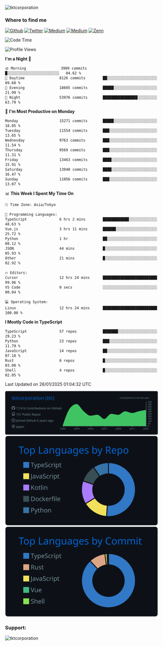 <p align="left"> <img src="https://komarev.com/ghpvc/?username=tktcorporation&label=Profile%20views&color=0e75b6&style=flat" alt="tktcorporation" /> </p>

<h3>Where to find me</h3>
<p>
<a href="https://github.com/tktcorporation" target="_blank"><img alt="Github" src="https://img.shields.io/badge/GitHub-%2312100E.svg?&style=for-the-badge&logo=Github&logoColor=white" /></a>
<a href="https://twitter.com/tktcorporation" target="_blank"><img alt="Twitter" src="https://img.shields.io/badge/twitter-%231DA1F2.svg?&style=for-the-badge&logo=twitter&logoColor=white" /></a>
<a href="https://www.linkedin.com/in/tktcorporation" target="_blank"><img alt="Medium" src="https://img.shields.io/badge/linkdin-0a66c2.svg?&style=for-the-badge&logo=linkedin&logoColor=white" /></a>
<a href="https://qiita.com/tktcorporation" target="_blank"><img alt="Medium" src="https://img.shields.io/badge/qiita-55C500.svg?&style=for-the-badge&logo=qiita&logoColor=white" /></a>
<a href="https://zenn.dev/tktcorporation" target="_blank"><img alt="Zenn" src="https://img.shields.io/badge/Zenn-3EA8FF.svg?&style=for-the-badge&logo=Zenn&logoColor=white" /></a>
</p>
  
<!--START_SECTION:waka-->
![Code Time](http://img.shields.io/badge/Code%20Time-2%2C083%20hrs%2049%20mins-blue)

![Profile Views](http://img.shields.io/badge/Profile%20Views-0-blue)

**I'm a Night 🦉** 

```text
🌞 Morning                3909 commits        █░░░░░░░░░░░░░░░░░░░░░░░░   04.62 % 
🌆 Daytime                8126 commits        ██░░░░░░░░░░░░░░░░░░░░░░░   09.60 % 
🌃 Evening                18605 commits       █████░░░░░░░░░░░░░░░░░░░░   21.99 % 
🌙 Night                  53976 commits       ████████████████░░░░░░░░░   63.79 % 
```
📅 **I'm Most Productive on Monday** 

```text
Monday                   15271 commits       █████░░░░░░░░░░░░░░░░░░░░   18.05 % 
Tuesday                  11554 commits       ███░░░░░░░░░░░░░░░░░░░░░░   13.65 % 
Wednesday                9763 commits        ███░░░░░░░░░░░░░░░░░░░░░░   11.54 % 
Thursday                 9569 commits        ███░░░░░░░░░░░░░░░░░░░░░░   11.31 % 
Friday                   13463 commits       ████░░░░░░░░░░░░░░░░░░░░░   15.91 % 
Saturday                 13940 commits       ████░░░░░░░░░░░░░░░░░░░░░   16.47 % 
Sunday                   11056 commits       ███░░░░░░░░░░░░░░░░░░░░░░   13.07 % 
```


📊 **This Week I Spent My Time On** 

```text
🕑︎ Time Zone: Asia/Tokyo

💬 Programming Languages: 
TypeScript               6 hrs 2 mins        ████████████░░░░░░░░░░░░░   48.63 % 
Vue.js                   3 hrs 11 mins       ██████░░░░░░░░░░░░░░░░░░░   25.72 % 
Python                   1 hr                ██░░░░░░░░░░░░░░░░░░░░░░░   08.12 % 
JSON                     44 mins             █░░░░░░░░░░░░░░░░░░░░░░░░   05.93 % 
Other                    21 mins             █░░░░░░░░░░░░░░░░░░░░░░░░   02.92 % 

🔥 Editors: 
Cursor                   12 hrs 24 mins      █████████████████████████   99.96 % 
VS Code                  0 secs              ░░░░░░░░░░░░░░░░░░░░░░░░░   00.04 % 

💻 Operating System: 
Linux                    12 hrs 24 mins      █████████████████████████   100.00 % 
```

**I Mostly Code in TypeScript** 

```text
TypeScript               57 repos            ███████░░░░░░░░░░░░░░░░░░   29.23 % 
Python                   23 repos            ███░░░░░░░░░░░░░░░░░░░░░░   11.79 % 
JavaScript               14 repos            ██░░░░░░░░░░░░░░░░░░░░░░░   07.18 % 
Rust                     6 repos             █░░░░░░░░░░░░░░░░░░░░░░░░   03.08 % 
Shell                    4 repos             █░░░░░░░░░░░░░░░░░░░░░░░░   02.05 % 
```




 Last Updated on 28/01/2025 01:04:32 UTC
<!--END_SECTION:waka-->

[![](https://raw.githubusercontent.com/tktcorporation/tktcorporation/master/profile-summary-card-output/github_dark/0-profile-details.svg)](https://github.com/vn7n24fzkq/github-profile-summary-cards)
[![](https://raw.githubusercontent.com/tktcorporation/tktcorporation/master/profile-summary-card-output/github_dark/1-repos-per-language.svg)](https://github.com/vn7n24fzkq/github-profile-summary-cards) [![](https://raw.githubusercontent.com/tktcorporation/tktcorporation/master/profile-summary-card-output/github_dark/2-most-commit-language.svg)](https://github.com/vn7n24fzkq/github-profile-summary-cards)

<h3 align="left">Support:</h3>
<p><a href="https://www.buymeacoffee.com/tktcorporation"> <img align="left" src="https://cdn.buymeacoffee.com/buttons/v2/default-yellow.png" height="50" width="210" alt="tktcorporation" /></a></p><br><br>
